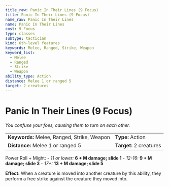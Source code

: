 ```yaml
---
title_raw: Panic In Their Lines (9 Focus)
title: Panic In Their Lines (9 Focus)
name_raw: Panic In Their Lines
name: Panic In Their Lines
cost: 9 Focus
type: classes
subtype: tactician
kind: 6th-level features
keywords: Melee, Ranged, Strike, Weapon
keyword_list:
  - Melee
  - Ranged
  - Strike
  - Weapon
ability_type: Action
distance: Melee 1 or ranged 5
target: 2 creatures
---
```


# Panic In Their Lines (9 Focus)

*You confuse your foes, causing them to turn on each other.*

|                                             |                         |
| :------------------------------------------ | :---------------------- |
| **Keywords:** Melee, Ranged, Strike, Weapon | **Type:** Action        |
| **Distance:** Melee 1 or ranged 5           | **Target:** 2 creatures |

Power Roll + Might: - *11 or lower:* **6 + M damage; slide 1** - *12-16:* **9 + M damage; slide 3** - *17+:* **13 + M damage; slide 5**

**Effect:** When a creature is moved into another creature by this ability, they perform a free strike against the creature they moved into.
